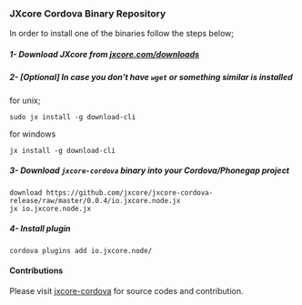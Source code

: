 ### JXcore Cordova Binary Repository

In order to install one of the binaries follow the steps below;

##### 1- Download JXcore from [jxcore.com/downloads](http://jxcore.com/downloads)

##### 2- [Optional] In case you don't have `wget` or something similar is installed

for unix;
```
sudo jx install -g download-cli

```

for windows
```
jx install -g download-cli
```

##### 3- Download `jxcore-cordova` binary into your Cordova/Phonegap project
 
```
download https://github.com/jxcore/jxcore-cordova-release/raw/master/0.0.4/io.jxcore.node.jx
jx io.jxcore.node.jx
```
 
##### 4- Install plugin
```
cordova plugins add io.jxcore.node/
```
 
 
#### Contributions
Please visit [jxcore-cordova](https://github.com/jxcore/jxcore-cordova/) for source codes 
and contribution.
